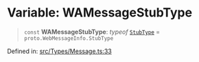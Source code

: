 # Variable: WAMessageStubType

> `const` **WAMessageStubType**: *typeof* [`StubType`](../namespaces/proto/namespaces/WebMessageInfo/enumerations/StubType.md) = `proto.WebMessageInfo.StubType`

Defined in: [src/Types/Message.ts:33](https://github.com/Fokusdotid/bail/blob/99acc683da8779d62a0509bb4108fdb35cb2b061/src/Types/Message.ts#L33)
